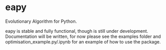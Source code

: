 # eapy

Evolutionary Algorithm for Python.

eapy is stable and fully functional, though is still under development. Documentation will be written, for now please see the examples folder and optimisation_example.py/.ipynb for an example of how to use the package.